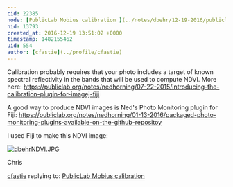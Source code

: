 ```yaml
---
cid: 22385
node: [PublicLab Mobius calibration ](../notes/dbehr/12-19-2016/publiclab-mobius-calibration)
nid: 13793
created_at: 2016-12-19 13:51:02 +0000
timestamp: 1482155462
uid: 554
author: [cfastie](../profile/cfastie)
---
```


Calibration probably requires that your photo includes a target of known spectral reflectivity in the bands that will be used to compute NDVI. More here: https://publiclab.org/notes/nedhorning/07-22-2015/introducing-the-calibration-plugin-for-imagej-fiji

A good way to produce NDVI images is Ned's Photo Monitoring plugin for Fiji: https://publiclab.org/notes/nedhorning/01-13-2016/packaged-photo-monitoring-plugins-available-on-the-github-repositoy

I used Fiji to make this NDVI image:

[![dbehrNDVI.JPG](https://publiclab.org/system/images/photos/000/019/072/medium/dbehrNDVI.JPG)](https://publiclab.org/system/images/photos/000/019/072/original/dbehrNDVI.JPG)

Chris



[cfastie](../profile/cfastie) replying to: [PublicLab Mobius calibration ](../notes/dbehr/12-19-2016/publiclab-mobius-calibration)

